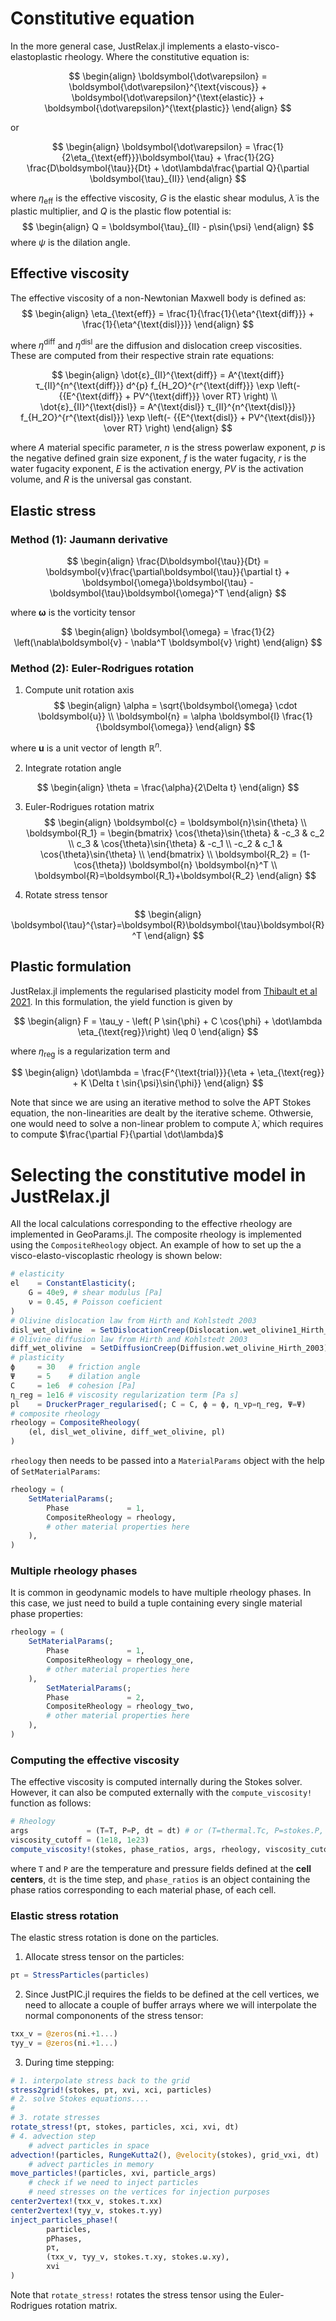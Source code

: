 # Constitutive equation

In the more general case, JustRelax.jl implements a elasto-visco-elastoplastic rheology. Where the constitutive equation is:

$$
\begin{align}
\boldsymbol{\dot\varepsilon} = 
\boldsymbol{\dot\varepsilon}^{\text{viscous}} + 
\boldsymbol{\dot\varepsilon}^{\text{elastic}} + 
\boldsymbol{\dot\varepsilon}^{\text{plastic}}
\end{align}
$$

or 

$$
\begin{align}
\boldsymbol{\dot\varepsilon} = 
\frac{1}{2\eta_{\text{eff}}}\boldsymbol{\tau} +
\frac{1}{2G} \frac{D\boldsymbol{\tau}}{Dt}  + \dot\lambda\frac{\partial Q}{\partial \boldsymbol{\tau}_{II}}
\end{align}
$$

where $\eta_{\text{eff}}$ is the effective viscosity, $G$ is the elastic shear modulus, $\dot\lambda$ is the plastic multiplier, and $Q$ is the plastic flow potential is:
$$
\begin{align}
Q = \boldsymbol{\tau}_{II} - p\sin{\psi}
\end{align}
$$
where $\psi$ is the dilation angle.

## Effective viscosity

The effective viscosity of a non-Newtonian Maxwell body is defined as:
$$
\begin{align}
\eta_{\text{eff}} = \frac{1}{\frac{1}{\eta^{\text{diff}}} + \frac{1}{\eta^{\text{disl}}}}
\end{align}
$$

where $\eta^{\text{diff}}$ and $\eta^{\text{disl}}$ are the diffusion and dislocation creep viscosities. These are computed from their respective strain rate equations:

$$
\begin{align}
\dot{ε}_{II}^{\text{diff}} = A^{\text{diff}} τ_{II}^{n^{\text{diff}}} d^{p} f_{H_2O}^{r^{\text{diff}}} \exp \left(- {{E^{\text{diff}} + PV^{\text{diff}}} \over RT} \right) \\
\dot{ε}_{II}^{\text{disl}} = A^{\text{disl}} τ_{II}^{n^{\text{disl}}} f_{H_2O}^{r^{\text{disl}}} \exp \left(- {{E^{\text{disl}} + PV^{\text{disl}}} \over RT} \right)
\end{align}
$$

where $A$ material specific parameter, $n$ is the stress powerlaw exponent, $p$ is the negative defined grain size exponent, $f$ is the water fugacity, $r$ is the water fugacity exponent, $E$ is the activation energy, $PV$ is the activation volume, and $R$ is the universal gas constant.
## Elastic stress

### Method (1): Jaumann derivative
$$
\begin{align}
\frac{D\boldsymbol{\tau}}{Dt} =
\boldsymbol{v}\frac{\partial\boldsymbol{\tau}}{\partial t} +
\boldsymbol{\omega}\boldsymbol{\tau} -
\boldsymbol{\tau}\boldsymbol{\omega}^T
\end{align}
$$

where $\boldsymbol{\omega}$ is the vorticity tensor

$$
\begin{align}
\boldsymbol{\omega} = 
\frac{1}{2} \left(\nabla\boldsymbol{v} - \nabla^T \boldsymbol{v} \right)
\end{align}
$$

### Method (2): Euler-Rodrigues rotation

1. Compute unit rotation axis
$$
\begin{align}
    \alpha = \sqrt{\boldsymbol{\omega} \cdot \boldsymbol{u}} \\
    \boldsymbol{n} = \alpha \boldsymbol{I} \frac{1}{\boldsymbol{\omega}}
\end{align}
$$

where $\boldsymbol{u}$ is a unit vector of length $\mathbb{R}^n$.

2. Integrate rotation angle

$$
\begin{align}
    \theta = \frac{\alpha}{2\Delta t}
\end{align}
$$

3. Euler-Rodrigues rotation matrix
$$
\begin{align}
    \boldsymbol{c} = \boldsymbol{n}\sin{\theta} \\
    \boldsymbol{R_1} = 
    \begin{bmatrix}
        \cos{\theta}\sin{\theta} & -c_3 &  c_2 \\
        c_3 &  \cos{\theta}\sin{\theta}  & -c_1 \\
       -c_2 &  c_1 &  \cos{\theta}\sin{\theta} \\
    \end{bmatrix} \\
    \boldsymbol{R_2} = (1-\cos{\theta}) \boldsymbol{n} \boldsymbol{n}^T \\
    \boldsymbol{R}=\boldsymbol{R_1}+\boldsymbol{R_2}
\end{align}
$$

4. Rotate stress tensor

$$
\begin{align}
    \boldsymbol{\tau}^{\star}=\boldsymbol{R}\boldsymbol{\tau}\boldsymbol{R}^T
\end{align}
$$

## Plastic formulation

JustRelax.jl implements the regularised plasticity model from [Thibault et al 2021](https://agupubs.onlinelibrary.wiley.com/doi/full/10.1029/2021GC009675). In this formulation, the yield function is given by

$$
\begin{align}
F = \tau_y - \left( P \sin{\phi} + C \cos{\phi} + \dot\lambda \eta_{\text{reg}}\right) \leq 0
\end{align}
$$

where $\eta_{\text{reg}}$ is a regularization term and 

$$
\begin{align}
\dot\lambda = \frac{F^{\text{trial}}}{\eta + \eta_{\text{reg}} + K \Delta t \sin{\psi}\sin{\phi}}
\end{align}
$$

Note that since we are using an iterative method to solve the APT Stokes equation, the non-linearities are dealt by the iterative scheme. Othwersie, one would need to solve a non-linear problem to compute $\dot\lambda$, which requires to compute $\frac{\partial F}{\partial \dot\lambda}$

# Selecting the constitutive model in JustRelax.jl

All the local calculations corresponding to the effective rheology are implemented in GeoParams.jl. The composite rheology is implemented using the `CompositeRheology` object. An example of how to set up the a visco-elasto-viscoplastic rheology is shown below:

```julia
# elasticity
el    = ConstantElasticity(; 
    G = 40e9, # shear modulus [Pa]
    ν = 0.45, # Poisson coeficient 
)
# Olivine dislocation law from Hirth and Kohlstedt 2003
disl_wet_olivine  = SetDislocationCreep(Dislocation.wet_olivine1_Hirth_2003)
# Olivine diffusion law from Hirth and Kohlstedt 2003
diff_wet_olivine  = SetDiffusionCreep(Diffusion.wet_olivine_Hirth_2003)
# plasticity
ϕ     = 30   # friction angle
Ψ     = 5    # dilation angle
C     = 1e6  # cohesion [Pa]
η_reg = 1e16 # viscosity regularization term [Pa s]
pl    = DruckerPrager_regularised(; C = C, ϕ = ϕ, η_vp=η_reg, Ψ=Ψ)
# composite rheology 
rheology = CompositeRheology(
    (el, disl_wet_olivine, diff_wet_olivine, pl)
)
```

`rheology` then needs to be passed into a `MaterialParams` object with the help of `SetMaterialParams`:

```julia
rheology = (
    SetMaterialParams(;
        Phase             = 1,
        CompositeRheology = rheology,
        # other material properties here
    ),
)
```

### Multiple rheology phases

It is common in geodynamic models to have multiple rheology phases. In this case, we just need to build a tuple containing every single material phase properties:
```julia
rheology = (
    SetMaterialParams(;
        Phase             = 1,
        CompositeRheology = rheology_one,
        # other material properties here
    ),
        SetMaterialParams(;
        Phase             = 2,
        CompositeRheology = rheology_two,
        # other material properties here
    ),
)
```

### Computing the effective viscosity

The effective viscosity is computed internally during the Stokes solver. However, it can also be computed externally with the `compute_viscosity!` function as follows:

```julia
# Rheology
args             = (T=T, P=P, dt = dt) # or (T=thermal.Tc, P=stokes.P, dt=dt)
viscosity_cutoff = (1e18, 1e23)
compute_viscosity!(stokes, phase_ratios, args, rheology, viscosity_cutoff)
```

where `T` and `P` are the temperature and pressure fields defined at the **cell centers**, `dt` is the time step, and `phase_ratios` is an object containing the phase ratios corresponding to each material phase, of each cell.

### Elastic stress rotation

The elastic stress rotation is done on the particles.

1. Allocate stress tensor on the particles:
```julia
pτ = StressParticles(particles)
```

2. Since JustPIC.jl requires the fields to be defined at the cell vertices, we need to allocate a couple of buffer arrays where we will interpolate the normal compononents of the stress tensor:
```julia
τxx_v = @zeros(ni.+1...)
τyy_v = @zeros(ni.+1...)
```

3. During time stepping:
```julia
# 1. interpolate stress back to the grid
stress2grid!(stokes, pτ, xvi, xci, particles)
# 2. solve Stokes equations....
#
# 3. rotate stresses
rotate_stress!(pτ, stokes, particles, xci, xvi, dt)
# 4. advection step
    # advect particles in space
advection!(particles, RungeKutta2(), @velocity(stokes), grid_vxi, dt)
    # advect particles in memory
move_particles!(particles, xvi, particle_args)
    # check if we need to inject particles
    # need stresses on the vertices for injection purposes
center2vertex!(τxx_v, stokes.τ.xx)
center2vertex!(τyy_v, stokes.τ.yy)
inject_particles_phase!(
        particles,
        pPhases,
        pτ,
        (τxx_v, τyy_v, stokes.τ.xy, stokes.ω.xy),
        xvi
)
```

Note that `rotate_stress!` rotates the stress tensor using the Euler-Rodrigues rotation matrix.